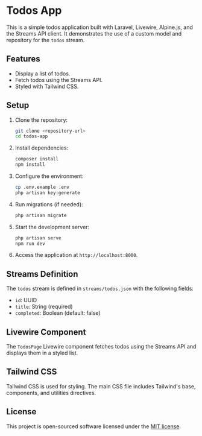# Todos App

This is a simple todos application built with Laravel, Livewire, Alpine.js, and the Streams API client. It demonstrates the use of a custom model and repository for the `todos` stream.

## Features

- Display a list of todos.
- Fetch todos using the Streams API.
- Styled with Tailwind CSS.

## Setup

1. Clone the repository:
   ```bash
   git clone <repository-url>
   cd todos-app
   ```

2. Install dependencies:
   ```bash
   composer install
   npm install
   ```

3. Configure the environment:
   ```bash
   cp .env.example .env
   php artisan key:generate
   ```

4. Run migrations (if needed):
   ```bash
   php artisan migrate
   ```

5. Start the development server:
   ```bash
   php artisan serve
   npm run dev
   ```

6. Access the application at `http://localhost:8000`.

## Streams Definition

The `todos` stream is defined in `streams/todos.json` with the following fields:
- `id`: UUID
- `title`: String (required)
- `completed`: Boolean (default: false)

## Livewire Component

The `TodosPage` Livewire component fetches todos using the Streams API and displays them in a styled list.

## Tailwind CSS

Tailwind CSS is used for styling. The main CSS file includes Tailwind's base, components, and utilities directives.

## License

This project is open-sourced software licensed under the [MIT license](LICENSE).
